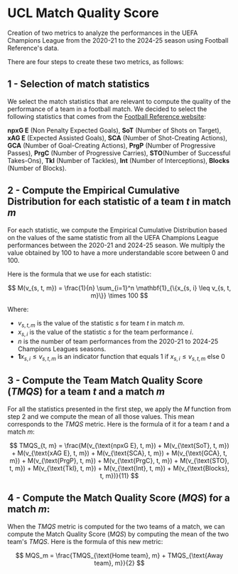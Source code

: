 # UCL Match Quality Score
Creation of two metrics to analyze the performances in the UEFA Champions League from the 2020-21 to the 2024-25 season using Football Reference's data.

There are four steps to create these two metrics, as follows:

## 1 - Selection of match statistics

We select the match statistics that are relevant to compute the quality of the performance of a team in a football match. We decided to select the following statistics that comes from the [Football Reference website](https://fbref.com/en/): 

**npxG E** (Non Penalty Expected Goals), **SoT** (Number of Shots on Target), **xAG E** (Expected Assisted Goals), **SCA** (Number of Shot-Creating Actions), **GCA** (Number of Goal-Creating Actions), **PrgP** (Number of Progressive Passes), **PrgC** (Number of Progressive Carries), **STO**(Number of Successful Takes-Ons), **Tkl** (Number of Tackles), **Int** (Number of Interceptions), **Blocks** (Number of Blocks).

## 2 - Compute the Empirical Cumulative Distribution for each statistic of a team $t$ in match $m$

For each statistic, we compute the Empirical Cumulative Distribution based on the values of the same statistic from all the UEFA Champions League performances between the 2020-21 and 2024-25 season. We multiply the value obtained by 100 to have a more understandable score between 0 and 100.

Here is the formula that we use for each statistic:

$$
M(v_{s, t, m}) = \frac{1}{n} \sum_{i=1}^n \mathbf{1}_{\{x_{s, i} \leq v_{s, t, m}\}} \times 100
$$

Where:

- $v_{s, t, m}$ is the value of the statistic $s$ for team $t$ in match $m$.
- $x_{s, i}$ is the value of the statistic $s$ for the team performance $i$.
- $n$ is the number of team performances from the 2020-21 to 2024-25 Champions Leagues seasons.
- $\mathbf{1}{x_{s, i} \leq v_{s, t, m}}$ is an indicator function that equals 1 if $x_{s, i} \leq v_{s, t, m}$
else 0

## 3 - Compute the Team Match Quality Score ($TMQS$) for a team $t$ and a match $m$

For all the statistics presented in the first step, we apply the $M$ function from step 2 and we compute the mean of all those values. This mean corresponds to the $TMQS$ metric. Here is the formula of it for a team $t$ and a match $m$:

$$
TMQS_{t, m} = \frac{M(v_{\text{npxG E}, t, m}) + M(v_{\text{SoT}, t, m}) + M(v_{\text{xAG E}, t, m}) + M(v_{\text{SCA}, t, m}) + M(v_{\text{GCA}, t, m}) + M(v_{\text{PrgP}, t, m}) + M(v_{\text{PrgC}, t, m}) + M(v_{\text{STO}, t, m}) + M(v_{\text{Tkl}, t, m}) + M(v_{\text{Int}, t, m}) + M(v_{\text{Blocks}, t, m})}{11}
$$

## 4 - Compute the Match Quality Score ($MQS$) for a match $m$:

When the $TMQS$ metric is computed for the two teams of a match, we can compute the Match Quality Score ($MQS$) by computing the mean of the two team's $TMQS$. Here is the formula of this new metric:

$$
MQS_m = \frac{TMQS_{\text{Home team}, m} + TMQS_{\text{Away team}, m}}{2}
$$
